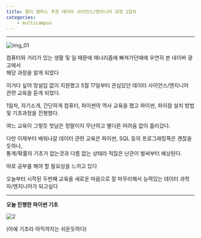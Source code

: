 ```yaml
---
title: 멀티 캠퍼스 주관 데이터 사이언스/엔지니어 과정 1일차
categories:
    - multicampus
---
```

---

![img_01](https://user-images.githubusercontent.com/84296244/118451245-024f5980-b730-11eb-830b-2422cb52b551.jpg)

컴퓨터와 거리가 있는 생활 및 일 때문에 매너리즘에 빠져가던때에 우연히 본 네이버 광고에서  
해당 과정을 알게 되었다

이거다 싶어 망설임 없이 지원했고 5월 17일부터 관심있던 데이터 사이언스/엔지니어 관련 교육을 듣게 되었다.

1일차, 자기소개, 간단하게 컴퓨터, 파이썬의 역사 교육을 했고 파이썬, 파이참 설치 방법 및 기초과정을 진행했다.

여느 교육이 그렇듯 첫날은 정말이지 무난하고 별다른 어려움 없이 흘러갔다.

다만 이제부터 배워나갈 데이터 관련 교육은 파이썬, SQL 등의 프로그래밍쪽은 괜찮을듯하나,   
통계/확률의 기초가 없는것과 다름 없는 상태라 적잖은 난관이 벌써부터 예상된다.

따로 공부를 해야 할 필요성을 느끼고 있다

오늘부터 시작된 두번째 교육을 새로운 마음으로 잘 마무리해서 능력있는 데이터 과학자/엔지니어가 되고싶다

---
**오늘 진행한 파이썬 기초**  

![2](https://user-images.githubusercontent.com/84296244/118452719-6292cb00-b731-11eb-95d1-cc8b9a770c97.PNG)

(아예 기초라 아직까지는 쉬운듯하다)


